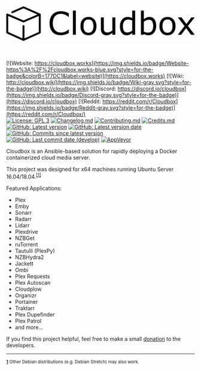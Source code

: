 <br /><img src="https://raw.githubusercontent.com/Cloudbox/assets/master/images/readme/Cloudbox-logo_dark.png" width="600">

<br /><br />
[![Website: https://cloudbox.works](https://img.shields.io/badge/Website-https%3A%2F%2Fcloudbox.works-blue.svg?style=for-the-badge&colorB=177DC1&label=website)](https://cloudbox.works)
[![Wiki: http://cloudbox.wiki](https://img.shields.io/badge/Wiki-gray.svg?style=for-the-badge)](http://cloudbox.wiki)
[![Discord: https://discord.io/cloudbox](https://img.shields.io/badge/Discord-gray.svg?style=for-the-badge)](https://discord.io/cloudbox)
[![Reddit: https://reddit.com/r/Cloudbox](https://img.shields.io/badge/Reddit-gray.svg?style=for-the-badge)](https://reddit.com/r/Cloudbox/)
<br />
[![License: GPL 3](https://img.shields.io/badge/License-GPL%203-blue.svg?style=for-the-badge&colorB=177DC1&label=license)](LICENSE.md)
[![Changelog.md](https://img.shields.io/badge/Changelog-gray.svg?style=for-the-badge)](CHANGELOG.md)
[![Contributing.md](https://img.shields.io/badge/Contributing-gray.svg?style=for-the-badge)](CONTRIBUTING.md)
[![Credits.md](https://img.shields.io/badge/Credits-gray.svg?style=for-the-badge)](CREDITS.md)
<br />
[![GitHub: Latest version](https://img.shields.io/github/release/cloudbox/cloudbox.svg?style=for-the-badge&colorB=177DC1&label=latest%20version&)](https://github.com/cloudbox/cloudbox/releases)
[![GitHub: Latest version date](https://img.shields.io/github/release-date/cloudbox/cloudbox.svg?style=for-the-badge&colorB=177DC1&label=latest%20version%20(date))](https://github.com/cloudbox/cloudbox/releases)
<br />
[![GitHub: Commits since latest version](https://img.shields.io/github/commits-since/Cloudbox/Cloudbox/latest/develop.svg?style=for-the-badge&colorB=177DC1)](https://github.com/cloudbox/cloudbox/compare/HEAD...develop)
[![GitHub: Last commit date (develop)](https://img.shields.io/github/last-commit/Cloudbox/Cloudbox/develop.svg?style=for-the-badge&colorB=177DC1)](https://github.com/Cloudbox/Cloudbox/commits/develop)
[![AppVeyor](https://img.shields.io/appveyor/ci/Cloudbox/Cloudbox/develop.svg?style=for-the-badge&colorB=177DC1&label=appveyor)](https://ci.appveyor.com/project/Cloudbox/Cloudbox)


Cloudbox is an Ansible-based solution for rapidly deploying a Docker containerized cloud media server.

This project was designed for x64 machines running Ubuntu Server 16.04/18.04.<sup name="a1">[\[1\]](#f1) </sup>

Featured Applications:

- Plex
- Emby
- Sonarr
- Radarr
- Lidarr
- Plexdrive
- NZBGet
- ruTorrent
- Tautulli (PlexPy)
- NZBHydra2
- Jackett
- Ombi
- Plex Requests
- Plex Autoscan
- Cloudplow
- Organizr
- Portainer
- Traktarr
- Plex Dupefinder
- Plex Patrol
- and more...

If you find this project helpful, feel free to make a small [donation](DONATIONS.md) to the developers.

***

<sup><b name="f1">[1](#a1)</b> Other Debian distributions (e.g. Debian Stretch) may also work. </sup>
